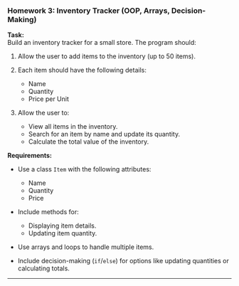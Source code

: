 ### **Homework 3: Inventory Tracker (OOP, Arrays, Decision-Making)**  
**Task:**  
Build an inventory tracker for a small store. The program should:  
1. Allow the user to add items to the inventory (up to 50 items).  
2. Each item should have the following details:  
   - Name  
   - Quantity  
   - Price per Unit  

3. Allow the user to:  
   - View all items in the inventory.  
   - Search for an item by name and update its quantity.  
   - Calculate the total value of the inventory.

**Requirements:**  
- Use a class `Item` with the following attributes:  
  - Name  
  - Quantity  
  - Price  

- Include methods for:  
  - Displaying item details.  
  - Updating item quantity.  

- Use arrays and loops to handle multiple items.  
- Include decision-making (`if`/`else`) for options like updating quantities or calculating totals.

---

